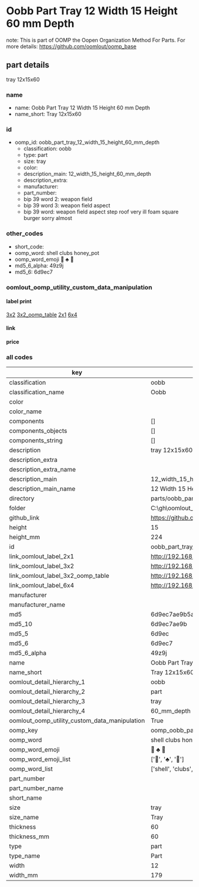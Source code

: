 # Oobb Part Tray 12 Width 15 Height 60 mm Depth  

note: This is part of OOMP the Oopen Organization Method For Parts. For more details: https://github.com/oomlout/oomp_base

##  part details
  



tray 12x15x60



### name
* name: Oobb Part Tray 12 Width 15 Height 60 mm Depth
* name_short: Tray 12x15x60 
### id
* oomp_id: oobb_part_tray_12_width_15_height_60_mm_depth
  * classification: oobb
  * type: part
  * size: tray
  * color: 
  * description_main: 12_width_15_height_60_mm_depth
  * description_extra: 
  * manufacturer: 
  * part_number: 
  * bip 39 word 2: weapon field
  * bip 39 word 3: weapon field aspect
  * bip 39 word: weapon field aspect step roof very ill foam square burger sorry almost

### other_codes
* short_code: 
* oomp_word: shell clubs honey_pot
* oomp_word_emoji :shell: :clubs: :honey_pot:
* md5_6_alpha: 49z9j
* md5_6: 6d9ec7






### oomlout_oomp_utility_custom_data_manipulation
#### label print
[3x2](http://192.168.1.245:1112/?label=oomp%2049z9j)
[3x2_oomp_table](http://192.168.1.108:1112/?label=oomp%2049z9j)
[2x1](http://192.168.1.242:1112/?label=oomp%2049z9j)
[6x4](http://192.168.1.55:1112/?label=oomp%2049z9j)    

#### link

                              

#### price







### all codes 
| key | value |  
| --- | --- |  
| classification | oobb |  
| classification_name | Oobb |  
| color |  |  
| color_name |  |  
| components | [] |  
| components_objects | [] |  
| components_string | [] |  
| description | tray 12x15x60 |  
| description_extra |  |  
| description_extra_name |  |  
| description_main | 12_width_15_height_60_mm_depth |  
| description_main_name | 12 Width 15 Height 60 mm Depth |  
| directory | parts/oobb_part_tray_12_width_15_height_60_mm_depth |  
| folder | C:\gh\oomlout_oobb_version_4_generated_parts\parts\oobb_part_tray_12_width_15_height_60_mm_depth |  
| github_link | https://github.com/oomlout/oomlout_oomp_part_src/tree/main/parts/oobb_part_tray_12_width_15_height_60_mm_depth |  
| height | 15 |  
| height_mm | 224 |  
| id | oobb_part_tray_12_width_15_height_60_mm_depth |  
| link_oomlout_label_2x1 | http://192.168.1.242:1112/?label=oomp%2049z9j |  
| link_oomlout_label_3x2 | http://192.168.1.245:1112/?label=oomp%2049z9j |  
| link_oomlout_label_3x2_oomp_table | http://192.168.1.108:1112/?label=oomp%2049z9j |  
| link_oomlout_label_6x4 | http://192.168.1.55:1112/?label=oomp%2049z9j |  
| manufacturer |  |  
| manufacturer_name |  |  
| md5 | 6d9ec7ae9b5a0e1fcbdddd561ad57fc2 |  
| md5_10 | 6d9ec7ae9b |  
| md5_5 | 6d9ec |  
| md5_6 | 6d9ec7 |  
| md5_6_alpha | 49z9j |  
| name | Oobb Part Tray 12 Width 15 Height 60 mm Depth |  
| name_short | Tray 12x15x60  |  
| oomlout_detail_hierarchy_1 | oobb |  
| oomlout_detail_hierarchy_2 | part |  
| oomlout_detail_hierarchy_3 | tray |  
| oomlout_detail_hierarchy_4 | 60_mm_depth |  
| oomlout_oomp_utility_custom_data_manipulation | True |  
| oomp_key | oomp_oobb_part_tray_12_width_15_height_60_mm_depth |  
| oomp_word | shell clubs honey_pot |  
| oomp_word_emoji | :shell: :clubs: :honey_pot: |  
| oomp_word_emoji_list | [':shell:', ':clubs:', ':honey_pot:'] |  
| oomp_word_list | ['shell', 'clubs', 'honey_pot'] |  
| part_number |  |  
| part_number_name |  |  
| short_name |  |  
| size | tray |  
| size_name | Tray |  
| thickness | 60 |  
| thickness_mm | 60 |  
| type | part |  
| type_name | Part |  
| width | 12 |  
| width_mm | 179 |  
